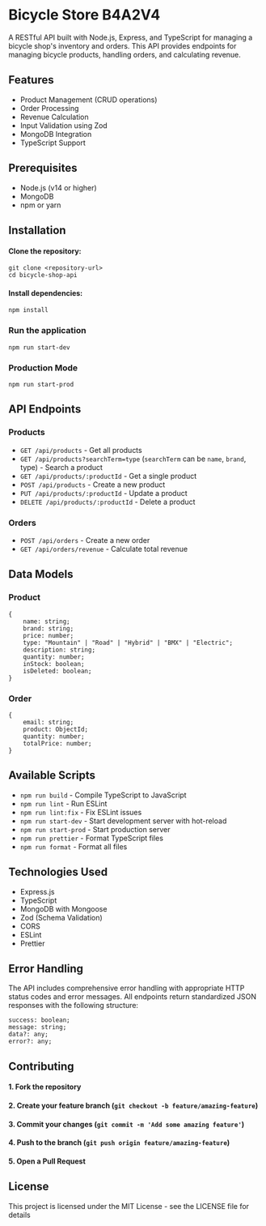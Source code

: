 # Bicycle Store B4A2V4

A RESTful API built with Node.js, Express, and TypeScript for managing a bicycle shop's inventory and orders. This API provides endpoints for managing bicycle products, handling orders, and calculating revenue.

## Features

- Product Management (CRUD operations)
- Order Processing
- Revenue Calculation
- Input Validation using Zod
- MongoDB Integration
- TypeScript Support

## Prerequisites

- Node.js (v14 or higher)
- MongoDB
- npm or yarn

## Installation

#### Clone the repository:

```
git clone <repository-url>
cd bicycle-shop-api
```

#### Install dependencies:

```
npm install
```

### Run the application

```
npm run start-dev
```

### Production Mode

```
npm run start-prod
```

## API Endpoints

### Products

- `GET /api/products` - Get all products
- `GET /api/products?searchTerm=type` (`searchTerm` can be `name`, `brand`, type) - Search a product
- `GET /api/products/:productId` - Get a single product
- `POST /api/products` - Create a new product
- `PUT /api/products/:productId` - Update a product
- `DELETE /api/products/:productId` - Delete a product

### Orders

- `POST /api/orders` - Create a new order
- `GET /api/orders/revenue` - Calculate total revenue

## Data Models

### Product

```
{
    name: string;
    brand: string;
    price: number;
    type: "Mountain" | "Road" | "Hybrid" | "BMX" | "Electric";
    description: string;
    quantity: number;
    inStock: boolean;
    isDeleted: boolean;
}
```

### Order

```
{
    email: string;
    product: ObjectId;
    quantity: number;
    totalPrice: number;
}
```

## Available Scripts

- `npm run build` - Compile TypeScript to JavaScript
- `npm run lint` - Run ESLint
- `npm run lint:fix` - Fix ESLint issues
- `npm run start-dev` - Start development server with hot-reload
- `npm run start-prod` - Start production server
- `npm run prettier` - Format TypeScript files
- `npm run format` - Format all files

## Technologies Used

- Express.js
- TypeScript
- MongoDB with Mongoose
- Zod (Schema Validation)
- CORS
- ESLint
- Prettier

## Error Handling

The API includes comprehensive error handling with appropriate HTTP status codes and error messages. All endpoints return standardized JSON responses with the following structure:

```
success: boolean;
message: string;
data?: any;
error?: any;
```

## Contributing

#### 1. Fork the repository

#### 2. Create your feature branch (`git checkout -b feature/amazing-feature`)

#### 3. Commit your changes (`git commit -m 'Add some amazing feature'`)

#### 4. Push to the branch (`git push origin feature/amazing-feature`)

#### 5. Open a Pull Request

## License

This project is licensed under the MIT License - see the LICENSE file for details
